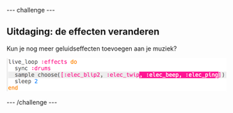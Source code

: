 \--- challenge \---

## Uitdaging: de effecten veranderen

Kun je nog meer geluidseffecten toevoegen aan je muziek?

![screenshot](images/dj-effects-more.png)

\--- /challenge \---